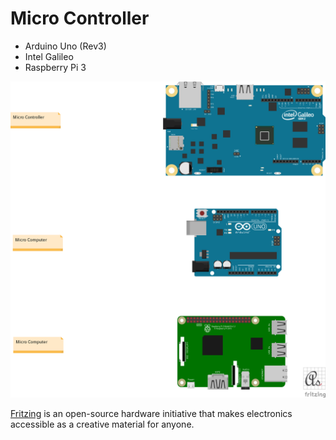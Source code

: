 # Micro Controller

* Arduino Uno (Rev3)
* Intel Galileo
* Raspberry Pi 3

![Micro Controller](../../docs/img/MicroControllers/MicroController.png)

 [Fritzing](http://fritzing.org/download/) is an open-source hardware initiative that makes electronics accessible as a creative material for anyone.